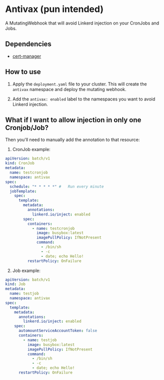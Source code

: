 # Antivax (pun intended)

A MutatingWebhook that will avoid Linkerd injection on your CronJobs and Jobs.

## Dependencies

- [cert-manager](https://cert-manager.io/) 

## How to use

1. Apply the `deployment.yaml` file to your cluster. This will create the
`antivax` namespace and deploy the mutating webhook.

2. Add the `antivax: enabled` label to the namespaces you want to avoid
Linkerd injection.

## What if I want to allow injection in only one Cronjob/Job?

Then you'll need to manually add the annotation to that resource:

1. CronJob example:

```yaml
apiVersion: batch/v1
kind: CronJob
metadata:
  name: testcronjob
  namespace: antivax
spec:
  schedule: "* * * * *" #	Run every minute
  jobTemplate:
    spec:
      template:
        metadata:
          annotations:
            linkerd.io/inject: enabled
        spec:
          containers:
            - name: testcronjob
              image: busybox:latest
              imagePullPolicy: IfNotPresent
              command:
                - /bin/sh
                - -c
                - date; echo Hello!
          restartPolicy: OnFailure
```

2. Job example:

```yaml
apiVersion: batch/v1
kind: Job
metadata:
  name: testjob
  namespace: antivax
spec:
  template:
    metadata:
      annotations:
        linkerd.io/inject: enabled
    spec:
      automountServiceAccountToken: false
      containers:
        - name: testjob
          image: busybox:latest
          imagePullPolicy: IfNotPresent
          command:
            - /bin/sh
            - -c
            - date; echo Hello!
      restartPolicy: OnFailure
```
